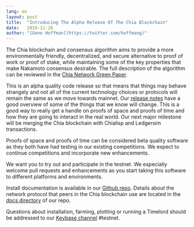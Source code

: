```yaml
---
lang: en
layout: post
title:  "Introducing The Alpha Release Of The Chia Blockchain"
date:   2019-11-26
author: "[Gene Hoffman](https://twitter.com/hoffmang)"
---
```


The Chia blockchain and consensus algorithm aims to provide a more environmentally friendly, decentralized, and secure alternative to proof of work or proof of stake, while maintaining some of the key properties that make Nakamoto consensus desirable. The full description of the algorithm can be reviewed in the [Chia Network Green Paper](/assets/ChiaGreenPaper.pdf).

This is an alpha quality code release so that means that things may behave strangely and not all of the current technology choices or protocols will remain the same as we move towards mainnet. Our [release notes](/releases) have a good overview of some of the things that we know will change. This is a good way to really get a handle on proofs of space and proofs of time and how they are going to interact in the real world. Our next major milestone will be merging the Chia blockchain with Chialisp and Ledgersim transactions.

Proofs of space and proofs of time can be considered beta quality software as they both have had testing in our existing competitions. We expect to continue competitions and incorporate new enhancements.

We want you to try out and participate in the testnet. We especially welcome pull requests and enhancements as you start taking this software to different platforms and environments.

Install documentation is available in our [Github repo](https://github.com/Chia-Network/chia-blockchain). Details about the network protocol that peers in the Chia blockchain use are located in the [docs directory](https://github.com/Chia-Network/chia-blockchain/tree/master/docs) of our repo.

Questions about installation, farming, plotting or running a Timelord should be addressed to our [Keybase channel](https://keybase.io/team/chia_network.public) #testnet.
